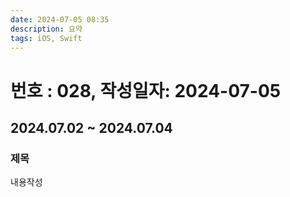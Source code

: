 ```yaml
---
date: 2024-07-05 08:35
description: 요약
tags: iOS, Swift
---
```

# 번호 : 028, 작성일자: 2024-07-05
## 2024.07.02 ~ 2024.07.04
### 제목
내용작성
